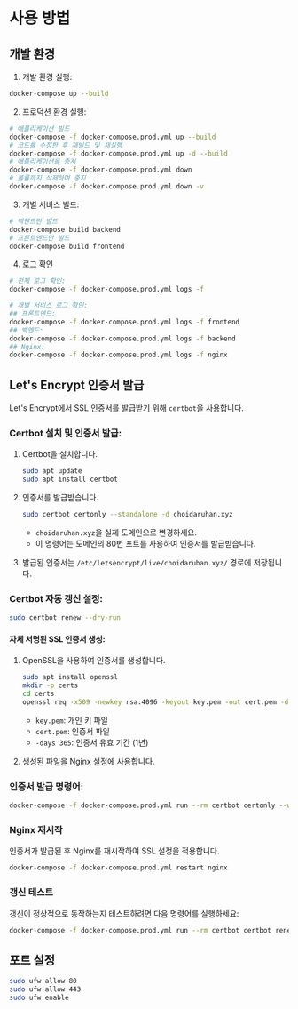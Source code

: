 # 사용 방법

## 개발 환경
1. 개발 환경 실행:
```bash
docker-compose up --build
```

2. 프로덕션 환경 실행:
```bash
# 애플리케이션 빌드
docker-compose -f docker-compose.prod.yml up --build
# 코드를 수정한 후 재빌드 및 재실행
docker-compose -f docker-compose.prod.yml up -d --build
# 애플리케이션을 중지
docker-compose -f docker-compose.prod.yml down
# 볼륨까지 삭제하며 중지
docker-compose -f docker-compose.prod.yml down -v
```

3. 개별 서비스 빌드:
```bash
# 백엔드만 빌드
docker-compose build backend
# 프론트엔드만 빌드
docker-compose build frontend
```

4. 로그 확인
```bash
# 전체 로그 확인:
docker-compose -f docker-compose.prod.yml logs -f

# 개별 서비스 로그 확인:
## 프론트엔드:
docker-compose -f docker-compose.prod.yml logs -f frontend
## 백엔드:
docker-compose -f docker-compose.prod.yml logs -f backend
## Nginx:
docker-compose -f docker-compose.prod.yml logs -f nginx
```

## Let's Encrypt 인증서 발급
Let's Encrypt에서 SSL 인증서를 발급받기 위해 `certbot`을 사용합니다.

### Certbot 설치 및 인증서 발급:
1. Certbot을 설치합니다.
   ```bash
   sudo apt update
   sudo apt install certbot
   ```

2. 인증서를 발급받습니다.
   ```bash
   sudo certbot certonly --standalone -d choidaruhan.xyz
   ```
   - `choidaruhan.xyz`을 실제 도메인으로 변경하세요.
   - 이 명령어는 도메인의 80번 포트를 사용하여 인증서를 발급받습니다.

3. 발급된 인증서는 `/etc/letsencrypt/live/choidaruhan.xyz/` 경로에 저장됩니다.

### Certbot 자동 갱신 설정:
```bash
sudo certbot renew --dry-run
```

#### 자체 서명된 SSL 인증서 생성:
1. OpenSSL을 사용하여 인증서를 생성합니다.
   ```bash
   sudo apt install openssl
   mkdir -p certs
   cd certs
   openssl req -x509 -newkey rsa:4096 -keyout key.pem -out cert.pem -days 365 -nodes -subj "/CN=localhost"
   ```
   - `key.pem`: 개인 키 파일
   - `cert.pem`: 인증서 파일
   - `-days 365`: 인증서 유효 기간 (1년)

2. 생성된 파일을 Nginx 설정에 사용합니다.

### 인증서 발급 명령어:
```bash
docker-compose -f docker-compose.prod.yml run --rm certbot certonly --webroot --webroot-path /var/www/certbot -d choidaruhan.xyz
```

### Nginx 재시작
인증서가 발급된 후 Nginx를 재시작하여 SSL 설정을 적용합니다.
```bash
docker-compose -f docker-compose.prod.yml restart nginx
```

### 갱신 테스트
갱신이 정상적으로 동작하는지 테스트하려면 다음 명령어를 실행하세요:
```bash
docker-compose -f docker-compose.prod.yml run --rm certbot certbot renew --dry-run
```

## 포트 설정
```bash
sudo ufw allow 80
sudo ufw allow 443
sudo ufw enable
```
